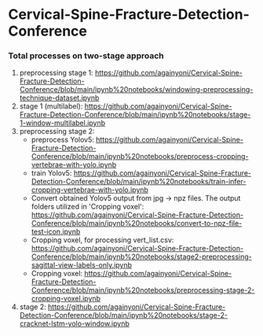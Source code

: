 # Cervical-Spine-Fracture-Detection-Conference
### Total processes on two-stage approach
1. preprocessing stage 1: https://github.com/againyoni/Cervical-Spine-Fracture-Detection-Conference/blob/main/ipynb%20notebooks/windowing-preprocessing-technique-dataset.ipynb
2. stage 1 (multilabel): https://github.com/againyoni/Cervical-Spine-Fracture-Detection-Conference/blob/main/ipynb%20notebooks/stage-1-window-multilabel.ipynb
3. preprocessing stage 2:
    - preprocess Yolov5: https://github.com/againyoni/Cervical-Spine-Fracture-Detection-Conference/blob/main/ipynb%20notebooks/preprocess-cropping-vertebrae-with-yolo.ipynb
    - train Yolov5: https://github.com/againyoni/Cervical-Spine-Fracture-Detection-Conference/blob/main/ipynb%20notebooks/train-infer-cropping-vertebrae-with-yolo.ipynb
    - Convert obtained Yolov5 output from jpg -> npz files. The output folders utilized in 'Cropping voxel': https://github.com/againyoni/Cervical-Spine-Fracture-Detection-Conference/blob/main/ipynb%20notebooks/convert-to-npz-file-test-icon.ipynb
    - Cropping voxel, for processing vert_list.csv: https://github.com/againyoni/Cervical-Spine-Fracture-Detection-Conference/blob/main/ipynb%20notebooks/stage2-preprocessing-sagittal-view-labels-only.ipynb
    - Cropping voxel: https://github.com/againyoni/Cervical-Spine-Fracture-Detection-Conference/blob/main/ipynb%20notebooks/preprocessing-stage-2-cropping-voxel.ipynb
4. stage 2: https://github.com/againyoni/Cervical-Spine-Fracture-Detection-Conference/blob/main/ipynb%20notebooks/stage-2-cracknet-lstm-yolo-window.ipynb
